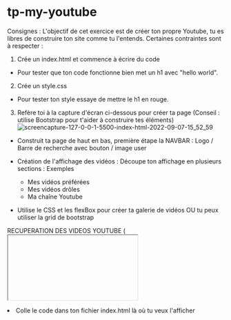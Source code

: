 # tp-my-youtube

Consignes : 
L'objectif de cet exercice est de créer ton propre Youtube, tu es libres de construire ton site comme tu l'entends.
Certaines contraintes sont à respecter :

1) Crée un index.html et commence à écrire du code
  - Pour tester que ton code fonctionne bien met un h1 avec "hello world".

2) Crée un style.css
  - Pour tester ton style essaye de mettre le h1 en rouge.
  
3) Refère toi à la capture d'écran ci-dessous pour créer ta page (Conseil : utilise Bootstrap pour t'aider à construire tes éléments)
  ![screencapture-127-0-0-1-5500-index-html-2022-09-07-15_52_59](https://user-images.githubusercontent.com/77976552/192245733-ff4b7ad6-e9d8-47a1-9de7-891396749ef5.png)
  
  
  - Construit ta page de haut en bas, première étape la NAVBAR : Logo / Barre de recherche avec bouton / image user 
  
  
  - Création de l'affichage des vidéos : 
    Découpe ton affichage en plusieurs sections :
      Exemples
      - Mes vidéos préférées      
      - Mes vidéos drôles
      - Ma chaîne Youtube
  
  - Utilise le CSS et les flexBox pour créer ta galerie de vidéos OU tu peux utiliser la grid de bootstrap
  
RECUPERATION DES VIDEOS YOUTUBE (<Iframe>) :
 - Rends toi sur https://www.youtube.com/ 
 - Va sur la vidéo que tu souhaite importer
 - Clique sur partager (sous la vidéo)
 - Clique sur "intégrer <>"
 - Sélectionne et copie le code <iframe>...</iframe>
 - Colle le code dans ton fichier index.html là où tu veux l'afficher
    
